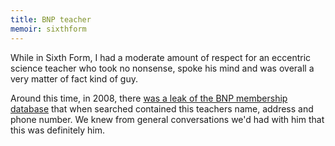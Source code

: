 ```yaml
---
title: BNP teacher
memoir: sixthform
---
```


While in Sixth Form, I had a moderate amount of respect for an eccentric science teacher who took no nonsense, spoke his mind and was overall a very matter of fact kind of guy.

Around this time, in 2008, there [was a leak of the BNP membership database](https://wikileaks.org/wiki/British_National_Party_membership_and_contacts_list,_2007-2008) that when searched contained this teachers name, address and phone number. We knew from general conversations we'd had with him that this was definitely him.